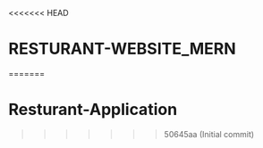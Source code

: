 <<<<<<< HEAD
# RESTURANT-WEBSITE_MERN
=======
# Resturant-Application
>>>>>>> 50645aa (Initial commit)
